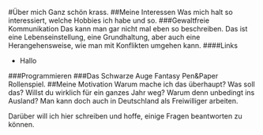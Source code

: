 #Über mich
Ganz schön krass.
##Meine Interessen
Was mich halt so interessiert, welche Hobbies ich habe und so.
###Gewaltfreie Kommunikation
Das kann man gar nicht mal eben so beschreiben. Das ist eine Lebenseinstellung, eine Grundhaltung, aber auch eine Herangehensweise, wie man mit Konflikten umgehen kann.
####Links
* Hallo

###Programmieren
###Das Schwarze Auge
Fantasy Pen&Paper Rollenspiel.
##Meine Motivation
Warum mache ich das überhaupt? Was soll das? Willst du wirklich für ein ganzes Jahr weg? Warum denn unbedingt ins Ausland? Man kann doch auch in Deutschland als Freiwilliger arbeiten.


Darüber will ich hier schreiben und hoffe, einige Fragen beantworten zu können.
